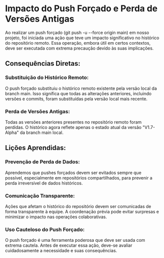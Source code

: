 # Impacto do Push Forçado e Perda de Versões Antigas
Ao realizar um push forçado (git push -u --force origin main) em nosso projeto, foi iniciada uma ação que teve um impacto significativo no histórico do repositório remoto. 
Essa operação, embora útil em certos contextos, deve ser executada com extrema precaução devido às suas implicações.

## Consequências Diretas:
### Substituição do Histórico Remoto:
O push forçado substituiu o histórico remoto existente pela versão local da branch main. Isso significa que todas as alterações anteriores, incluindo versões e commits, foram substituídas pela versão local mais recente.

### Perda de Versões Antigas:
Todas as versões anteriores presentes no repositório remoto foram perdidas. O histórico agora reflete apenas o estado atual da versão "V1.7-Alpha" da branch main local.

## Lições Aprendidas:
### Prevenção de Perda de Dados:
Aprendemos que pushes forçados devem ser evitados sempre que possível, especialmente em repositórios compartilhados, para prevenir a perda irreversível de dados históricos.

### Comunicação Transparente:
Ações que afetam o histórico do repositório devem ser comunicadas de forma transparente à equipe. A coordenação prévia pode evitar surpresas e minimizar o impacto nas operações colaborativas.

### Uso Cauteloso do Push Forçado:
O push forçado é uma ferramenta poderosa que deve ser usada com extrema cautela. Antes de executar essa ação, deve-se avaliar cuidadosamente a necessidade e suas consequências.
